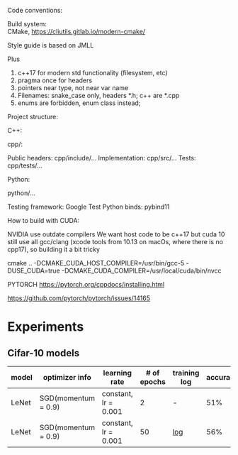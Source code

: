 Code conventions:

Build system:  
CMake, https://cliutils.gitlab.io/modern-cmake/

Style guide is based on JMLL

Plus
 
1) c++17 for modern std functionality (filesystem, etc)
2) pragma once for headers
3) pointers near type, not near var name 
4) Filenames: snake_case only, headers *.h; c++ are *.cpp
5) enums are forbidden, enum class instead;


Project structure:

C++:

cpp/:

Public headers: cpp/include/…
Implementation: cpp/src/…
Tests: cpp/tests/…

Python:

python/…


 
Testing framework: Google Test
Python binds: pybind11


How to build with CUDA:

NVIDIA use outdate compilers
We want host code to be c++17 
but cuda 10 still use all gcc/clang (xcode tools from 10.13 on macOs, where there is no cpp17), so building it a bit tricky

cmake .. -DCMAKE_CUDA_HOST_COMPILER=/usr/bin/gcc-5 -DUSE_CUDA=true -DCMAKE_CUDA_COMPILER=/usr/local/cuda/bin/nvcc



PYTORCH
https://pytorch.org/cppdocs/installing.html

https://github.com/pytorch/pytorch/issues/14165


# Experiments

## Cifar-10 models

| model | optimizer info | learning rate | # of epochs | training log | accuracy | comments |
| ----- | -------------- | ------------- | ----------- | ------------ | -------- | -------- |
| LeNet | SGD(momentum = 0.9) | constant, lr = 0.001 | 2 | - | 51% | - |
| LeNet | SGD(momentum = 0.9) | constant, lr = 0.001 | 50 | [log](example_training_logs/cifar10_LeNet_SGD_50.txt) | 56% | judging by log, SGD diverges |

